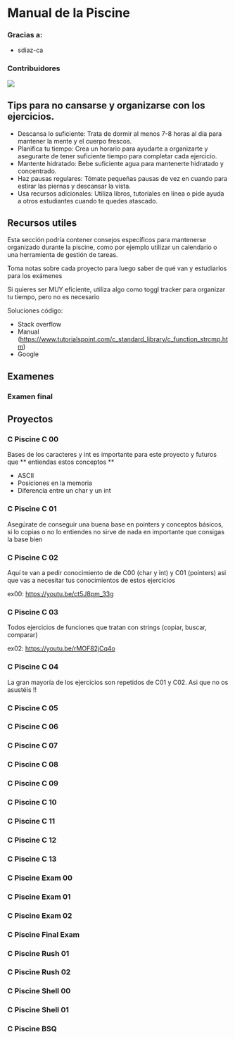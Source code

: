 # Manual de la Piscine

### Gracias a:

- sdiaz-ca


### Contribuidores
<a href="https://github.com/mateo-covacho/manual-supervivencia-piscine/graphs/contributors">
  <img src="https://contrib.rocks/image?repo=mateo-covacho/manual-supervivencia-piscine" />
</a>

## Tips para no cansarse y organizarse con los ejercicios.

- Descansa lo suficiente: Trata de dormir al menos 7-8 horas al día para mantener la mente y el cuerpo frescos.
- Planifica tu tiempo: Crea un horario para ayudarte a organizarte y asegurarte de tener suficiente tiempo para completar cada ejercicio.
- Mantente hidratado: Bebe suficiente agua para mantenerte hidratado y concentrado.
- Haz pausas regulares: Tómate pequeñas pausas de vez en cuando para estirar las piernas y descansar la vista.
- Usa recursos adicionales: Utiliza libros, tutoriales en línea o pide ayuda a otros estudiantes cuando te quedes atascado.


## Recursos utiles

Esta sección podría contener consejos específicos para mantenerse organizado durante la piscine, como por ejemplo utilizar un calendario o una herramienta de gestión de tareas.

Toma notas sobre cada proyecto para luego saber de qué van y estudiarlos para los exámenes 

Si quieres ser MUY eficiente, utiliza algo como toggl tracker para organizar tu tiempo, pero no es necesario

Soluciones código:
- Stack overflow
- Manual (https://www.tutorialspoint.com/c_standard_library/c_function_strcmp.htm)
- Google
## Examenes

### Examen final


## Proyectos

### C Piscine C 00
Bases de los caracteres y int es importante para este proyecto y futuros que ** entiendas estos conceptos **
- ASCII
- Posiciones en la memoria
- Diferencia entre un char y un int
### C Piscine C 01
Asegúrate de conseguir una buena base en pointers y conceptos básicos, si lo copias o no lo entiendes no sirve de nada en importante que consigas la base bien 
### C Piscine C 02
Aquí te van a pedir conocimiento de de C00 (char y int) y C01 (pointers) asi que vas a necesitar tus conocimientos de estos ejercicios  

ex00:
https://youtu.be/ct5J8pm_33g

### C Piscine C 03
Todos ejercicios de funciones que tratan con strings (copiar, buscar, comparar)

ex02:
https://youtu.be/rMOF82jCq4o

### C Piscine C 04
La gran mayoría de los ejercicios son repetidos de C01 y C02. Asi que no os asustéis !!
### C Piscine C 05
### C Piscine C 06
### C Piscine C 07
### C Piscine C 08
### C Piscine C 09
### C Piscine C 10
### C Piscine C 11
### C Piscine C 12
### C Piscine C 13
### C Piscine Exam 00
### C Piscine Exam 01
### C Piscine Exam 02
### C Piscine Final Exam
### C Piscine Rush 01
### C Piscine Rush 02
### C Piscine Shell 00
### C Piscine Shell 01
### C Piscine BSQ
